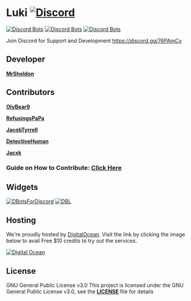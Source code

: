 # Luki [![Discord](https://discordapp.com/api/guilds/339085367770611713/embed.png)](https://discord.gg/76PAmCv) 
[![Discord Bots](https://discordbots.org/api/widget/status/365958655926992896.svg?noavatar=true)](https://discordbots.org/bot/365958655926992896)
[![Discord Bots](https://discordbots.org/api/widget/servers/365958655926992896.svg?noavatar=true)](https://discordbots.org/bot/365958655926992896)
[![Discord Bots](https://discordbots.org/api/widget/upvotes/365958655926992896.svg?noavatar=true)](https://discordbots.org/bot/365958655926992896)



Join Discord for Support and Development https://discord.gg/76PAmCv

## Developer
[**MrSheldon**](https://github.com/mrsheldon)

## Contributors
[**OlyBear9**](https://github.com/olybear9)

[**RefusingsPaPa**](https://github.com/RefusingsPaPa)

[**JacobTyrrell**](https://github.com/JacobTyrrell)

[**DetectiveHuman**](https://github.com/DetectiveHuman)

[**Jacxk**](https://github.com/Jacxk)

### Guide on How to Contribute: [Click Here](https://github.com/LukiBot/Luki/blob/master/CONTRIBUTING.md)

## Widgets
[![DBotsForDiscord](https://botsfordiscord.com/api/v1/bots/365958655926992896/embed)](https://botsfordiscord.com/bot/365958655926992896/)
[![DBL](https://discordbots.org/api/widget/365958655926992896.svg?topcolor=7289DA&middlecolor=fff&usernamecolor=fff&certifiedcolor=fff&datacolor=fff&labelcolor=fff&highlightcolor=7289DA)](https://discordbots.org/bot/365958655926992896)

## Hosting
We're proudly hosted by [DigitalOcean](https://m.do.co/c/805443143001). Visit the link by clicking the image below to avail Free $10 credits to try out the services.

[![Digital Ocean](https://i.imgur.com/6OBHX8a.png)](https://m.do.co/c/805443143001)

## License
GNU General Public License v3.0
This project is licensed under the GNU General Public License v3.0, see the [**LICENSE**](https://github.com/LukiBot/Luki/blob/master/LICENSE) file for details

